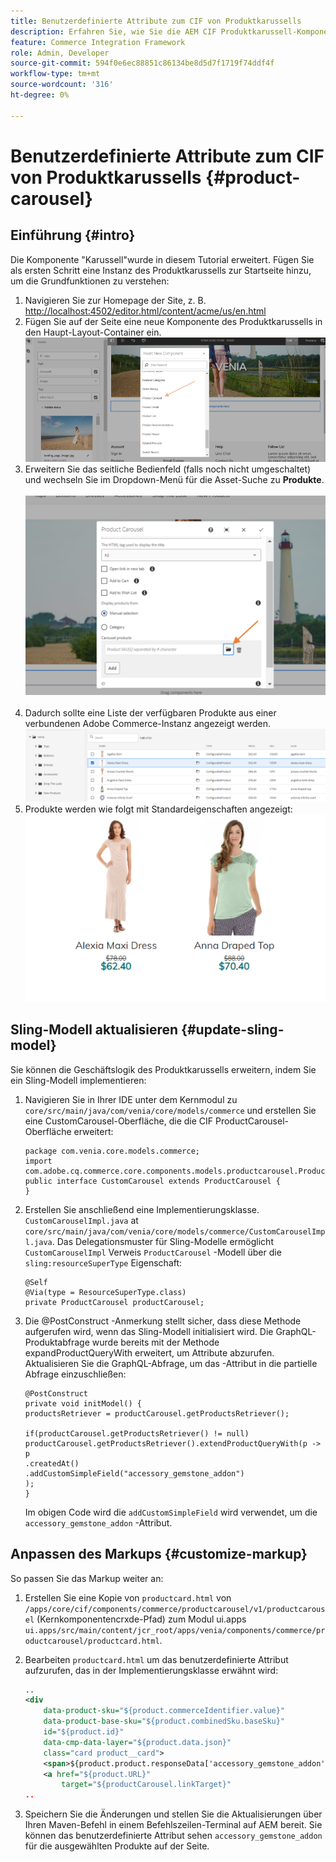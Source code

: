 ```yaml
---
title: Benutzerdefinierte Attribute zum CIF von Produktkarussells
description: Erfahren Sie, wie Sie die AEM CIF Produktkarussell-Komponente erweitern, indem Sie das Sling-Modell aktualisieren und das Markup anpassen.
feature: Commerce Integration Framework
role: Admin, Developer
source-git-commit: 594f0e6ec88851c86134be8d5d7f1719f74ddf4f
workflow-type: tm+mt
source-wordcount: '316'
ht-degree: 0%

---
```


# Benutzerdefinierte Attribute zum CIF von Produktkarussells {#product-carousel}

## Einführung {#intro}

Die Komponente &quot;Karussell&quot;wurde in diesem Tutorial erweitert. Fügen Sie als ersten Schritt eine Instanz des Produktkarussells zur Startseite hinzu, um die Grundfunktionen zu verstehen:

1. Navigieren Sie zur Homepage der Site, z. B. [http://localhost:4502/editor.html/content/acme/us/en.html](http://localhost:4502/editor.html/content/acme/us/en.html)
1. Fügen Sie auf der Seite eine neue Komponente des Produktkarussells in den Haupt-Layout-Container ein.
   ![Komponente &quot;Produktkarussell&quot;](/help/commerce-cloud/assets/product-carousel-component.png)
1. Erweitern Sie das seitliche Bedienfeld (falls noch nicht umgeschaltet) und wechseln Sie im Dropdown-Menü für die Asset-Suche zu **Produkte**.
     ![Karussellprodukte](/help/commerce-cloud/assets/carousel-products.png)    
1. Dadurch sollte eine Liste der verfügbaren Produkte aus einer verbundenen Adobe Commerce-Instanz angezeigt werden.
   ![Connected Instance](/help/commerce-cloud/assets/connected-instance.png)
1. Produkte werden wie folgt mit Standardeigenschaften angezeigt:
   ![Produkt mit Eigenschaften angezeigt](/help/commerce-cloud/assets/discount.png)

## Sling-Modell aktualisieren {#update-sling-model}

Sie können die Geschäftslogik des Produktkarussells erweitern, indem Sie ein Sling-Modell implementieren:

1. Navigieren Sie in Ihrer IDE unter dem Kernmodul zu `core/src/main/java/com/venia/core/models/commerce` und erstellen Sie eine CustomCarousel-Oberfläche, die die CIF ProductCarousel-Oberfläche erweitert:

   ```
   package com.venia.core.models.commerce;
   import com.adobe.cq.commerce.core.components.models.productcarousel.ProductCarousel;
   public interface CustomCarousel extends ProductCarousel {
   }
   ```
1. Erstellen Sie anschließend eine Implementierungsklasse. `CustomCarouselImpl.java` at `core/src/main/java/com/venia/core/models/commerce/CustomCarouselImpl.java`.
Das Delegationsmuster für Sling-Modelle ermöglicht `CustomCarouselImpl` Verweis `ProductCarousel` -Modell über die `sling:resourceSuperType` Eigenschaft:

   ```
   @Self
   @Via(type = ResourceSuperType.class)
   private ProductCarousel productCarousel;
   ```

1. Die @PostConstruct -Anmerkung stellt sicher, dass diese Methode aufgerufen wird, wenn das Sling-Modell initialisiert wird. Die GraphQL-Produktabfrage wurde bereits mit der Methode expandProductQueryWith erweitert, um Attribute abzurufen. Aktualisieren Sie die GraphQL-Abfrage, um das -Attribut in die partielle Abfrage einzuschließen:

   ```
   @PostConstruct
   private void initModel() {
   productsRetriever = productCarousel.getProductsRetriever();
   
   if(productCarousel.getProductsRetriever() != null)
   productCarousel.getProductsRetriever().extendProductQueryWith(p -> p
   .createdAt()
   .addCustomSimpleField("accessory_gemstone_addon")
   );
   }
   ```

   Im obigen Code wird die `addCustomSimpleField` wird verwendet, um die `accessory_gemstone_addon` -Attribut.

## Anpassen des Markups {#customize-markup}

So passen Sie das Markup weiter an:

1. Erstellen Sie eine Kopie von `productcard.html` von `/apps/core/cif/components/commerce/productcarousel/v1/productcarousel` (Kernkomponentencrxde-Pfad) zum Modul ui.apps `ui.apps/src/main/content/jcr_root/apps/venia/components/commerce/productcarousel/productcard.html`.

1. Bearbeiten `productcard.html` um das benutzerdefinierte Attribut aufzurufen, das in der Implementierungsklasse erwähnt wird:

   ```xml
   ..
   <div
       data-product-sku="${product.commerceIdentifier.value}"
       data-product-base-sku="${product.combinedSku.baseSku}"
       id="${product.id}"
       data-cmp-data-layer="${product.data.json}"
       class="card product__card">
       <span>${product.product.responseData['accessory_gemstone_addon']}</span>
       <a href="${product.URL}"
           target="${productCarousel.linkTarget}"
   ..
   ```

1. Speichern Sie die Änderungen und stellen Sie die Aktualisierungen über Ihren Maven-Befehl in einem Befehlszeilen-Terminal auf AEM bereit. Sie können das benutzerdefinierte Attribut sehen `accessory_gemstone_addon` für die ausgewählten Produkte auf der Seite.
